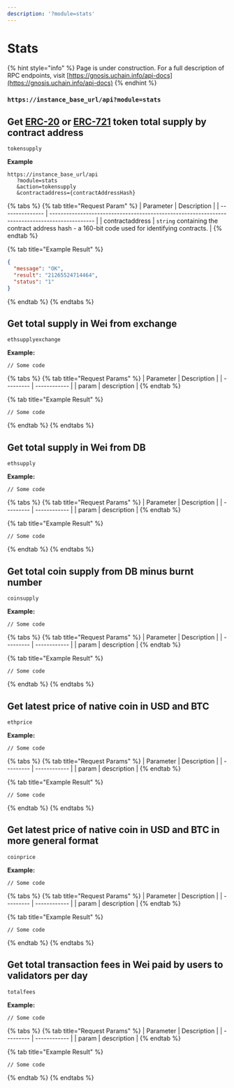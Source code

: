```yaml
---
description: '?module=stats'
---
```


# Stats

{% hint style="info" %}
Page is under construction. For a full description of RPC endpoints, visit [https://gnosis.uchain.info/api-docs](https://gnosis.uchain.info/api-docs)
{% endhint %}

### &#x20; `https://instance_base_url/api?module=stats`

## Get [ERC-20](https://github.com/ethereum/EIPs/issues/20) or [ERC-721](https://github.com/ethereum/EIPs/issues/721) token total supply by contract address

`tokensupply`

**Example**

```
https://instance_base_url/api
   ?module=stats
   &action=tokensupply
   &contractaddress={contractAddressHash}
```

{% tabs %}
{% tab title="Request Param" %}
| Parameter       | Description                                                                                    |
| --------------- | ---------------------------------------------------------------------------------------------- |
| contractaddress | `string` containing the contract address hash - a 160-bit code used for identifying contracts. |
{% endtab %}

{% tab title="Example Result" %}
```json
{
  "message": "OK",
  "result": "21265524714464",
  "status": "1"
}
```
{% endtab %}
{% endtabs %}

## Get total supply in Wei from exchange

`ethsupplyexchange`

**Example:**

```
// Some code
```

{% tabs %}
{% tab title="Request Params" %}
| Parameter |  Description |
| --------- | ------------ |
| param     | description  |
{% endtab %}

{% tab title="Example Result" %}
```
// Some code
```
{% endtab %}
{% endtabs %}

## Get total supply in Wei from DB

`ethsupply`

**Example:**

```
// Some code
```

{% tabs %}
{% tab title="Request Params" %}
| Parameter |  Description |
| --------- | ------------ |
| param     | description  |
{% endtab %}

{% tab title="Example Result" %}
```
// Some code
```
{% endtab %}
{% endtabs %}

## Get total coin supply from DB minus burnt number

`coinsupply`

**Example:**

```
// Some code
```

{% tabs %}
{% tab title="Request Params" %}
| Parameter |  Description |
| --------- | ------------ |
| param     | description  |
{% endtab %}

{% tab title="Example Result" %}
```
// Some code
```
{% endtab %}
{% endtabs %}

## Get latest price of native coin in USD and BTC

`ethprice`

**Example:**

```
// Some code
```

{% tabs %}
{% tab title="Request Params" %}
| Parameter |  Description |
| --------- | ------------ |
| param     | description  |
{% endtab %}

{% tab title="Example Result" %}
```
// Some code
```
{% endtab %}
{% endtabs %}

## Get latest price of native coin in USD and BTC in more general format

`coinprice`

**Example:**

```
// Some code
```

{% tabs %}
{% tab title="Request Params" %}
| Parameter |  Description |
| --------- | ------------ |
| param     | description  |
{% endtab %}

{% tab title="Example Result" %}
```
// Some code
```
{% endtab %}
{% endtabs %}

## Get total transaction fees in Wei paid by users to validators per day

`totalfees`

**Example:**

```
// Some code
```

{% tabs %}
{% tab title="Request Params" %}
| Parameter |  Description |
| --------- | ------------ |
| param     | description  |
{% endtab %}

{% tab title="Example Result" %}
```
// Some code
```
{% endtab %}
{% endtabs %}

##
